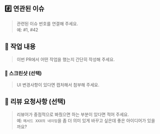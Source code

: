 ## #️⃣ 연관된 이슈

> 관련된 이슈 번호를 연결해 주세요.  
> 예: #1, #42

## 📝 작업 내용

> 이번 PR에서 어떤 작업을 했는지 간단히 작성해 주세요.

### 📸 스크린샷 (선택)

> UI 변경사항이 있다면 캡처해서 첨부해 주세요.

## 💬 리뷰 요청사항 (선택)

> 리뷰어가 중점적으로 봐줬으면 하는 부분이 있다면 적어 주세요.  
> 예: `메서드 XXX의 네이밍`을 좀 더 의미 있게 바꾸고 싶은데 좋은 아이디어가 있을까요?
